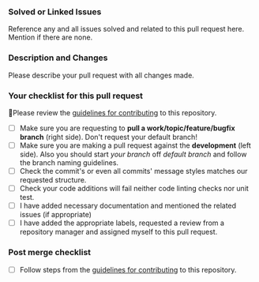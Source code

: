 ### Solved or Linked Issues

Reference any and all issues solved and related to this pull request here. Mention if there are none.

### Description and Changes

Please describe your pull request with all changes made.

### Your checklist for this pull request

🚨Please review the [guidelines for contributing](../README.md) to this repository.

- [ ] Make sure you are requesting to **pull a work/topic/feature/bugfix branch** (right side). Don't request your default branch!
- [ ] Make sure you are making a pull request against the **development** (left side). Also you should start _your branch_ off _default branch_ and follow the branch naming guidelines.
- [ ] Check the commit's or even all commits' message styles matches our requested structure.
- [ ] Check your code additions will fail neither code linting checks nor unit test.
- [ ] I have added necessary documentation and mentioned the related issues (if appropriate)
- [ ] I have added the appropriate labels, requested a review from a repository manager and assigned myself to this pull request.

### Post merge checklist

- [ ] Follow steps from the [guidelines for contributing](../blob/development/CONTRIBUTING.md) to this repository.
